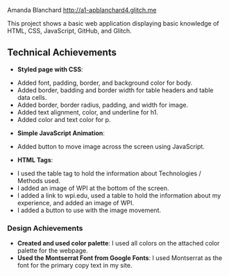 Amanda Blanchard
http://a1-apblanchard4.glitch.me

This project shows a basic web application displaying basic knowledge of HTML, CSS, JavaScript, GitHub, and Glitch.

## Technical Achievements

- **Styled page with CSS**:

* Added font, padding, border, and background color for body.
* Added border, badding and border width for table headers and table data cells.
* Added border, border radius, padding, and width for image.
* Added text alignment, color, and underline for h1.
* Added color and text color for p.

- **Simple JavaScript Animation**:

* Added button to move image across the screen using JavaScript.

- **HTML Tags**:

* I used the table tag to hold the information about Technologies / Methods used.
* I added an image of WPI at the bottom of the screen.
* I added a link to wpi.edu, used a table to hold the information about my experience, and added an image of WPI.
* I added a button to use with the image movement.

### Design Achievements

- **Created and used color palette**: I used all colors on the attached color palette for the webpage.
- **Used the Montserrat Font from Google Fonts**: I used Montserrat as the font for the primary copy text in my site.
